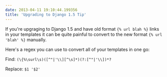 ```yaml
---
date: 2013-04-11 19:10:44.199356
title: 'Upgrading to Django 1.5 Tip'
---
```


If you're upgraging to Django 1.5 and have old format `{% url blah %}`
links in your templates it can be quite painful to convert to the new
format ```{% url 'blah' %}``` manually. 

Here's a regex you can use to convert all of your templates in one go:

Find: ```(\{%\surl\s)([^"|'\\][^\s]*)(?:[^"|'\\])*?```

Replace: ```$1 '$2'```

